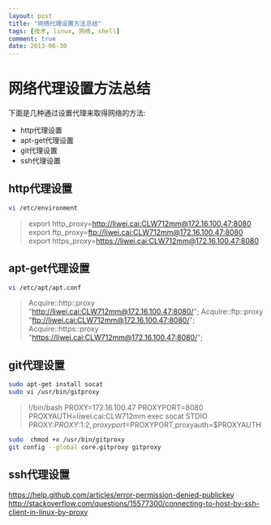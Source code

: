 ```yaml
---
layout: post
title: "网络代理设置方法总结"
tags: [技术, linux, 网络, shell]
comment: true
date: 2013-06-30
---
```


网络代理设置方法总结
=========
下面是几种通过设置代理来取得网络的方法:

 - http代理设置
 - apt-get代理设置
 - git代理设置
 - ssh代理设置
 
http代理设置
-----------

```sh
vi /etc/environment
```
> export http_proxy=http://liwei.cai:CLW712mm@172.16.100.47:8080
> export ftp_proxy=ftp://liwei.cai:CLW712mm@172.16.100.47:8080
> export https_proxy=https://liwei.cai:CLW712mm@172.16.100.47:8080

apt-get代理设置
-----------
```sh
vi /etc/apt/apt.conf
```

> Acquire::http::proxy "http://liwei.cai:CLW712mm@172.16.100.47:8080/";
> Acquire::ftp::proxy "ftp://liwei.cai:CLW712mm@172.16.100.47:8080/";
> Acquire::https::proxy "https://liwei.cai:CLW712mm@172.16.100.47:8080/";

git代理设置
-----------
```sh
sudo apt-get install socat
sudo vi /usr/bin/gitproxy
```

> !/bin/bash
> PROXY=172.16.100.47
> PROXYPORT=8080
> PROXYAUTH=liwei.cai:CLW712mm
> exec socat STDIO PROXY:$PROXY:$1:$2,proxyport=$PROXYPORT,proxyauth=$PROXYAUTH

```sh
sudo  chmod +x /usr/bin/gitproxy
git config --global core.gitproxy gitproxy
```

ssh代理设置
-----------
https://help.github.com/articles/error-permission-denied-publickey
http://stackoverflow.com/questions/15577300/connecting-to-host-by-ssh-client-in-linux-by-proxy
